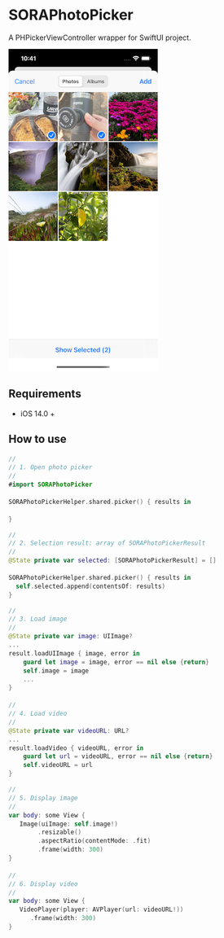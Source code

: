 # SORAPhotoPicker

A PHPickerViewController wrapper for SwiftUI project.

![photo picker screenshot 1](./Images/photopicker-1.png)

## Requirements
- iOS 14.0 +


## How to use
```swift
//
// 1. Open photo picker
//
#import SORAPhotoPicker 

SORAPhotoPickerHelper.shared.picker() { results in
  
}
```


```swift
//
// 2. Selection result: array of SORAPhotoPickerResult
//
@State private var selected: [SORAPhotoPickerResult] = []

SORAPhotoPickerHelper.shared.picker() { results in
  self.selected.append(contentsOf: results)
}
```

```swift
//
// 3. Load image
//
@State private var image: UIImage? 
...
result.loadUIImage { image, error in
    guard let image = image, error == nil else {return}
    self.image = image
    ...
}

//
// 4. Load video
//
@State private var videoURL: URL?
...
result.loadVideo { videoURL, error in
    guard let url = videoURL, error == nil else {return}
    self.videoURL = url
}
```

```swift
//
// 5. Display image 
//
var body: some View {
   Image(uiImage: self.image!)
        .resizable()
        .aspectRatio(contentMode: .fit)
        .frame(width: 300) 
}

//
// 6. Display video
//
var body: some View {
   VideoPlayer(player: AVPlayer(url: videoURL!))
      .frame(width: 300)
}
```
